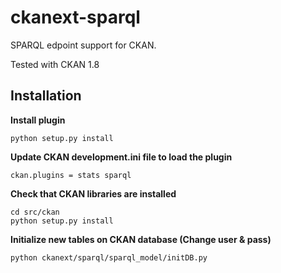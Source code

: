 ckanext-sparql
==============

SPARQL edpoint support for CKAN.

Tested with CKAN 1.8

 Installation
--------------

**Install plugin**

    python setup.py install
    
**Update CKAN development.ini file to load the plugin**

    ckan.plugins = stats sparql
    
**Check that CKAN libraries are installed**

    cd src/ckan
    python setup.py install

**Initialize new tables on CKAN database (Change user & pass)**

    python ckanext/sparql/sparql_model/initDB.py
